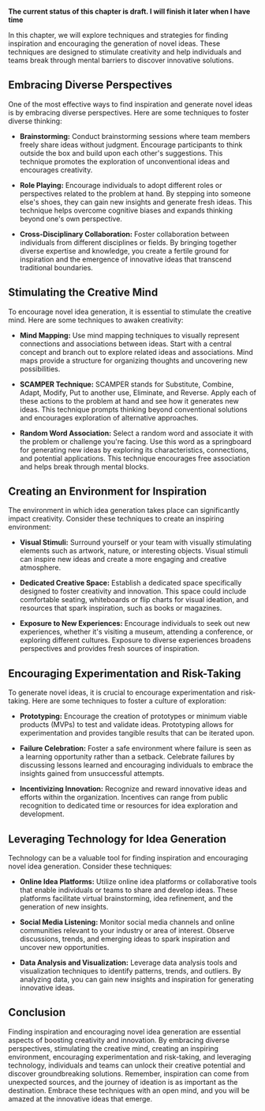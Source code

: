 **The current status of this chapter is draft. I will finish it later when I have time**

In this chapter, we will explore techniques and strategies for finding inspiration and encouraging the generation of novel ideas. These techniques are designed to stimulate creativity and help individuals and teams break through mental barriers to discover innovative solutions.

Embracing Diverse Perspectives
------------------------------

One of the most effective ways to find inspiration and generate novel ideas is by embracing diverse perspectives. Here are some techniques to foster diverse thinking:

* **Brainstorming:** Conduct brainstorming sessions where team members freely share ideas without judgment. Encourage participants to think outside the box and build upon each other's suggestions. This technique promotes the exploration of unconventional ideas and encourages creativity.

* **Role Playing:** Encourage individuals to adopt different roles or perspectives related to the problem at hand. By stepping into someone else's shoes, they can gain new insights and generate fresh ideas. This technique helps overcome cognitive biases and expands thinking beyond one's own perspective.

* **Cross-Disciplinary Collaboration:** Foster collaboration between individuals from different disciplines or fields. By bringing together diverse expertise and knowledge, you create a fertile ground for inspiration and the emergence of innovative ideas that transcend traditional boundaries.

Stimulating the Creative Mind
-----------------------------

To encourage novel idea generation, it is essential to stimulate the creative mind. Here are some techniques to awaken creativity:

* **Mind Mapping:** Use mind mapping techniques to visually represent connections and associations between ideas. Start with a central concept and branch out to explore related ideas and associations. Mind maps provide a structure for organizing thoughts and uncovering new possibilities.

* **SCAMPER Technique:** SCAMPER stands for Substitute, Combine, Adapt, Modify, Put to another use, Eliminate, and Reverse. Apply each of these actions to the problem at hand and see how it generates new ideas. This technique prompts thinking beyond conventional solutions and encourages exploration of alternative approaches.

* **Random Word Association:** Select a random word and associate it with the problem or challenge you're facing. Use this word as a springboard for generating new ideas by exploring its characteristics, connections, and potential applications. This technique encourages free association and helps break through mental blocks.

Creating an Environment for Inspiration
---------------------------------------

The environment in which idea generation takes place can significantly impact creativity. Consider these techniques to create an inspiring environment:

* **Visual Stimuli:** Surround yourself or your team with visually stimulating elements such as artwork, nature, or interesting objects. Visual stimuli can inspire new ideas and create a more engaging and creative atmosphere.

* **Dedicated Creative Space:** Establish a dedicated space specifically designed to foster creativity and innovation. This space could include comfortable seating, whiteboards or flip charts for visual ideation, and resources that spark inspiration, such as books or magazines.

* **Exposure to New Experiences:** Encourage individuals to seek out new experiences, whether it's visiting a museum, attending a conference, or exploring different cultures. Exposure to diverse experiences broadens perspectives and provides fresh sources of inspiration.

Encouraging Experimentation and Risk-Taking
-------------------------------------------

To generate novel ideas, it is crucial to encourage experimentation and risk-taking. Here are some techniques to foster a culture of exploration:

* **Prototyping:** Encourage the creation of prototypes or minimum viable products (MVPs) to test and validate ideas. Prototyping allows for experimentation and provides tangible results that can be iterated upon.

* **Failure Celebration:** Foster a safe environment where failure is seen as a learning opportunity rather than a setback. Celebrate failures by discussing lessons learned and encouraging individuals to embrace the insights gained from unsuccessful attempts.

* **Incentivizing Innovation:** Recognize and reward innovative ideas and efforts within the organization. Incentives can range from public recognition to dedicated time or resources for idea exploration and development.

Leveraging Technology for Idea Generation
-----------------------------------------

Technology can be a valuable tool for finding inspiration and encouraging novel idea generation. Consider these techniques:

* **Online Idea Platforms:** Utilize online idea platforms or collaborative tools that enable individuals or teams to share and develop ideas. These platforms facilitate virtual brainstorming, idea refinement, and the generation of new insights.

* **Social Media Listening:** Monitor social media channels and online communities relevant to your industry or area of interest. Observe discussions, trends, and emerging ideas to spark inspiration and uncover new opportunities.

* **Data Analysis and Visualization:** Leverage data analysis tools and visualization techniques to identify patterns, trends, and outliers. By analyzing data, you can gain new insights and inspiration for generating innovative ideas.

Conclusion
----------

Finding inspiration and encouraging novel idea generation are essential aspects of boosting creativity and innovation. By embracing diverse perspectives, stimulating the creative mind, creating an inspiring environment, encouraging experimentation and risk-taking, and leveraging technology, individuals and teams can unlock their creative potential and discover groundbreaking solutions. Remember, inspiration can come from unexpected sources, and the journey of ideation is as important as the destination. Embrace these techniques with an open mind, and you will be amazed at the innovative ideas that emerge.
